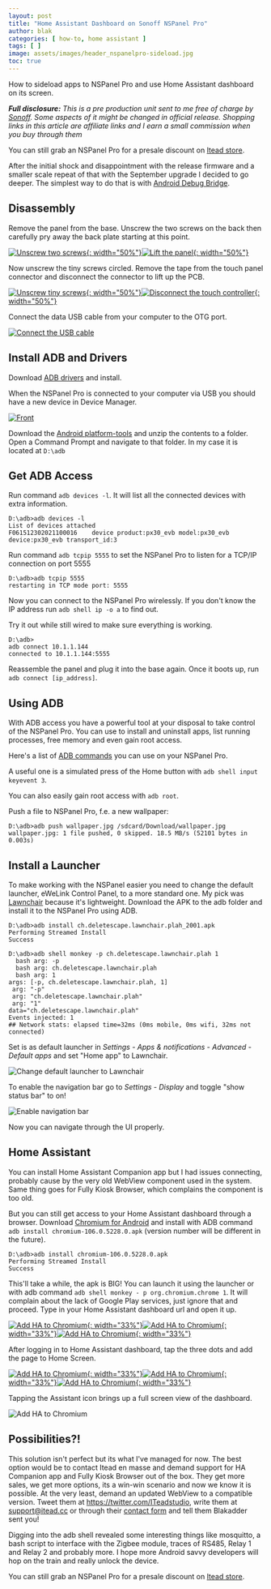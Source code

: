 ```yaml
---
layout: post
title: "Home Assistant Dashboard on Sonoff NSPanel Pro"
author: blak
categories: [ how-to, home assistant ]
tags: [ ]
image: assets/images/header_nspanelpro-sideload.jpg
toc: true
---
```


How to sideload apps to NSPanel Pro and use Home Assistant dashboard on its screen.

_**Full disclosure:** This is a pre production unit sent to me free of charge by [Sonoff](https://itead.cc/ref/34/). Some aspects of it might be changed in official release. Shopping links in this article are affiliate links and I earn a small commission when you buy through them_

You can still grab an NSPanel Pro for a presale discount on [Itead store](https://itead.cc/product/sonoff-nspanel-pro-smart-home-control-panel/ref/34/).

After the initial shock and disappointment with the release firmware and a smaller scale repeat of that with the September upgrade I decided to go deeper. The simplest way to do that is with [Android Debug Bridge](https://developer.android.com/studio/command-line/adb).

## Disassembly

Remove the panel from the base. Unscrew the two screws on the back then carefully pry away the back plate starting at this point.

[![Unscrew two screws](/assets/images/nspanelpro-sideload/open1.jpg){: width="50%"}](/assets/images/nspanelpro-sideload/open1.jpg)[![Lift the panel](/assets/images/nspanelpro-sideload/open2.jpg){: width="50%"}](/assets/images/nspanelpro-sideload/open2.jpg)

Now unscrew the tiny screws circled. Remove the tape from the touch panel connector and disconnect the connector to lift up the PCB.

[![Unscrew tiny screws](/assets/images/nspanelpro-sideload/open3.jpg){: width="50%"}](/assets/images/nspanelpro-sideload/open3.jpg)[![Disconnect the touch controller](/assets/images/nspanelpro-sideload/open4.jpg){: width="50%"}](/assets/images/nspanelpro-sideload/open4.jpg)

Connect the data USB cable from your computer to the OTG port.

[![Connect the USB cable](/assets/images/nspanelpro-sideload/open5.jpg)](/assets/images/nspanelpro-sideload/open5.jpg)

## Install ADB and Drivers

Download [ADB drivers](https://developer.android.com/studio/run/win-usb) and install.

When the NSPanel Pro is connected to your computer via USB you should have a new device in Device Manager.

[![Front](/assets/images/nspanelpro-sideload/device_manager.jpg)](/assets/images/nspanelpro-sideload/device_manager.jpg)

Download the [Android platform-tools](https://dl.google.com/android/repository/platform-tools-latest-windows.zip) and unzip the contents to a folder. Open a Command Prompt and navigate to that folder. In my case it is located at `D:\adb`

## Get ADB Access

Run command `adb devices -l`. It will list all the connected devices with extra information.

```dos
D:\adb>adb devices -l
List of devices attached
F061512302021100016    device product:px30_evb model:px30_evb device:px30_evb transport_id:3
```

Run command `adb tcpip 5555` to set the NSPanel Pro to listen for a TCP/IP connection on port 5555

```dos
D:\adb>adb tcpip 5555
restarting in TCP mode port: 5555
```

Now you can connect to the NSPanel Pro wirelessly. If you don't know the IP address run `adb shell ip -o a` to find out.

Try it out while still wired to make sure everything is working.

```dos
D:\adb>
adb connect 10.1.1.144
connected to 10.1.1.144:5555
```

Reassemble the panel and plug it into the base again. Once it boots up, run `adb connect [ip_address]`.

## Using ADB

With ADB access you have a powerful tool at your disposal to take control of the NSPanel Pro. You can use to install and uninstall apps, list running processes, free memory and even gain root access.

Here's a list of [ADB commands](https://technastic.com/adb-commands-list-adb-cheat-sheet/) you can use on your NSPanel Pro.

A useful one is a simulated press of the Home button with `adb shell input keyevent 3`.

You can also easily gain root access with `adb root`.

Push a file to NSPanel Pro, f.e. a new wallpaper:

```shell
D:\adb>adb push wallpaper.jpg /sdcard/Download/wallpaper.jpg
wallpaper.jpg: 1 file pushed, 0 skipped. 18.5 MB/s (52101 bytes in 0.003s)
```

## Install a Launcher

To make working with the NSPanel easier you need to change the default launcher, eWeLink Control Panel, to a more standard one. My pick was [Lawnchair](https://f-droid.org/en/packages/ch.deletescape.lawnchair.plah/) because it's lightweight. Download the APK to the adb folder and install it to the NSPanel Pro using ADB.

```shell
D:\adb>adb install ch.deletescape.lawnchair.plah_2001.apk
Performing Streamed Install
Success
```

```shell
D:\adb>adb shell monkey -p ch.deletescape.lawnchair.plah 1
  bash arg: -p
  bash arg: ch.deletescape.lawnchair.plah
  bash arg: 1
args: [-p, ch.deletescape.lawnchair.plah, 1]
 arg: "-p"
 arg: "ch.deletescape.lawnchair.plah"
 arg: "1"
data="ch.deletescape.lawnchair.plah"
Events injected: 1
## Network stats: elapsed time=32ms (0ms mobile, 0ms wifi, 32ms not connected)
```

Set is as default launcher in *Settings - Apps & notifications - Advanced - Default apps* and set "Home app" to Lawnchair.

![Change default launcher to Lawnchair](/assets/images/nspanelpro-sideload/defaultlauncher.jpg)

To enable the navigation bar go to *Settings - Display* and toggle "show status bar" to on!

![Enable navigation bar](/assets/images/nspanelpro-sideload/statusbar.jpg)

Now you can navigate through the UI properly.

## Home Assistant

You can install Home Assistant Companion app but I had issues connecting, probably cause by the very old WebView component used in the system. Same thing goes for Fully Kiosk Browser, which complains the component is too old.

But you can still get access to your Home Assistant dashboard through a browser. Download [Chromium for Android](https://droidbang.com/link/chromium-android) and install with ADB command `adb install chromium-106.0.5228.0.apk` (version number will be different in the future).

```shell
D:\adb>adb install chromium-106.0.5228.0.apk
Performing Streamed Install
Success
```

This'll take a while, the apk is BIG! You can launch it using the launcher or with adb command `adb shell monkey - p org.chromium.chrome 1`. It will complain about the lack of Google Play services, just ignore that and proceed. Type in your Home Assistant dashboard url and open it up. 

[![Add HA to Chromium](/assets/images/nspanelpro-sideload/chromium1.jpg){: width="33%"}](/assets/images/nspanelpro-sideload/chromium1.jpg)[![Add HA to Chromium](/assets/images/nspanelpro-sideload/chromium2.jpg){: width="33%"}](/assets/images/nspanelpro-sideload/chromium2.jpg)[![Add HA to Chromium](/assets/images/nspanelpro-sideload/chromium3.jpg){: width="33%"}](/assets/images/nspanelpro-sideload/chromium3.jpg)

After logging in to Home Assistant dashboard, tap the three dots and add the page to Home Screen.

[![Add HA to Chromium](/assets/images/nspanelpro-sideload/chromium4.jpg){: width="33%"}](/assets/images/nspanelpro-sideload/chromium4.jpg)[![Add HA to Chromium](/assets/images/nspanelpro-sideload/chromium5.jpg){: width="33%"}](/assets/images/nspanelpro-sideload/chromium5.jpg)[![Add HA to Chromium](/assets/images/nspanelpro-sideload/chromium6.jpg){: width="33%"}](/assets/images/nspanelpro-sideload/chromium6.jpg)

Tapping the Assistant icon brings up a full screen view of the dashboard.

![Add HA to Chromium](/assets/images/nspanelpro-sideload/chromium7.jpg)

## Possibilities?!

This solution isn't perfect but its what I've managed for now. The best option would be to contact Itead en masse and demand support for HA Companion app and Fully Kiosk Browser out of the box. They get more sales, we get more options, its a win-win scenario and now we know it is possible. At the very least, demand an updated WebView to a compatible version. Tweet them at https://twitter.com/ITeadstudio, write them at support@itead.cc or through their [contact form](https://itead.cc/contact/) and tell them Blakadder sent you!

Digging into the adb shell revealed some interesting things like mosquitto, a bash script to interface with the Zigbee module, traces of RS485, Relay 1 and Relay 2 and probably more. I hope more Android savvy developers will hop on the train and really unlock the device.

You can still grab an NSPanel Pro for a presale discount on [Itead store](https://itead.cc/product/sonoff-nspanel-pro-smart-home-control-panel/ref/34/).